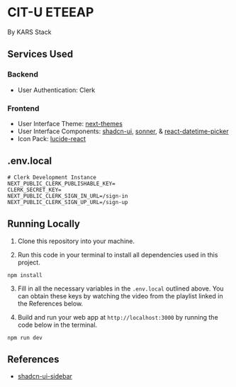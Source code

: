 # CIT-U ETEEAP

By KARS Stack

## Services Used

### Backend

- User Authentication: Clerk

### Frontend

- User Interface Theme: [next-themes](https://www.npmjs.com/package/next-themes)
- User Interface Components: [shadcn-ui](https://ui.shadcn.com/), [sonner](https://sonner.emilkowal.ski/), & [react-datetime-picker](https://www.npmjs.com/package/react-datetime-picker)
- Icon Pack: [lucide-react](https://www.npmjs.com/package/lucide-react)

## .env.local

```env
# Clerk Development Instance
NEXT_PUBLIC_CLERK_PUBLISHABLE_KEY=
CLERK_SECRET_KEY=
NEXT_PUBLIC_CLERK_SIGN_IN_URL=/sign-in
NEXT_PUBLIC_CLERK_SIGN_UP_URL=/sign-up
```

## Running Locally

1. Clone this repository into your machine.

2. Run this code in your terminal to install all dependencies used in this project.

```shell
npm install
```

3. Fill in all the necessary variables in the `.env.local` outlined above. You can obtain these keys by watching the video from the playlist linked in the References below.

4. Build and run your web app at `http://localhost:3000` by running the code below in the terminal.

```shell
npm run dev
```

## References

- [shadcn-ui-sidebar](https://github.com/salimi-my/shadcn-ui-sidebar)
